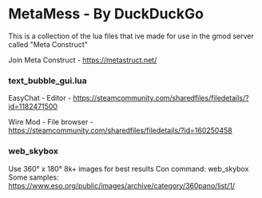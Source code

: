 # MetaMess - By DuckDuckGo

This is a collection of the lua files that ive made 
for use in the gmod server called "Meta Construct"

Join Meta Construct - https://metastruct.net/


### text_bubble_gui.lua

EasyChat - Editor - https://steamcommunity.com/sharedfiles/filedetails/?id=1182471500

Wire Mod - File browser - https://steamcommunity.com/sharedfiles/filedetails/?id=160250458

### web_skybox
Use 360° x 180° 8k+ images for best results
Con command: web_skybox
Some samples: https://www.eso.org/public/images/archive/category/360pano/list/1/
